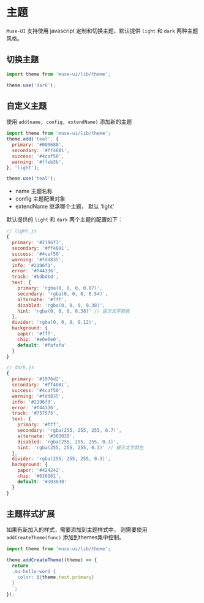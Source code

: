 # 主题

`Muse-UI` 支持使用 javascript 定制和切换主题，默认提供 `light` 和 `dark` 两种主题风格。

## 切换主题

```javascript
import theme from 'muse-ui/lib/theme';

theme.use('dark');
```

## 自定义主题

使用 `add(name, config, extendName)` 添加新的主题

```javascript
import theme from 'muse-ui/lib/theme';
theme.add('teal', {
  primary: '#009688',
  secondary: '#ff4081',
  success: '#4caf50',
  warning: '#ffeb3b',
}, 'light');

theme.use('teal');
```

* name 主题名称
* config 主题配置对象
* extendName 继承哪个主题， 默认 ‘light’

默认提供的 `light` 和 `dark` 两个主题的配置如下：

```javascript
// light.js
{
  primary: '#2196f3',
  secondary: '#ff4081',
  success: '#4caf50',
  warning: '#fdd835',
  info: '#2196f3',
  error: '#f44336',
  track: '#bdbdbd',
  text: {
    primary: 'rgba(0, 0, 0, 0.87)',
    secondary: 'rgba(0, 0, 0, 0.54)',
    alternate: '#fff',
    disabled: 'rgba(0, 0, 0, 0.38)',
    hint: 'rgba(0, 0, 0, 0.38)' // 提示文字颜色
  },
  divider: 'rgba(0, 0, 0, 0.12)',
  background: {
    paper: '#fff',
    chip: '#e0e0e0',
    default: '#fafafa'
  }
}
```
```javascript
// dark.js
{
  primary: '#1976d2',
  secondary: '#ff4081',
  success: '#4caf50',
  warning: '#fdd835',
  info: '#2196f3',
  error: '#f44336',
  track: '#757575',
  text: {
    primary: '#fff',
    secondary: 'rgba(255, 255, 255, 0.7)',
    alternate: '#303030',
    disabled: 'rgba(255, 255, 255, 0.3)',
    hint: 'rgba(255, 255, 255, 0.3)' // 提示文字颜色
  },
  divider: 'rgba(255, 255, 255, 0.3)',
  background: {
    paper: '#424242',
    chip: '#616161',
    default: '#303030'
  }
}
```

## 主题样式扩展

如果有新加入的样式，需要添加到主题样式中， 则需要使用 `addCreateTheme(func)` 添加到themes集中控制。

```javascript
import theme from 'muse-ui/lib/theme';

theme.addCreateTheme((theme) => {
  return `
  .mu-hello-word {
    color: ${theme.text.primary}
  }
  `;
});
```
